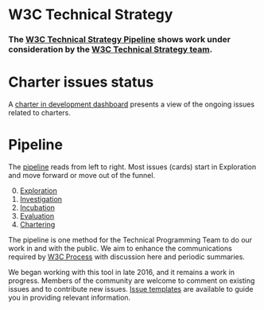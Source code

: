 # W3C Technical Strategy

### The [W3C Technical Strategy Pipeline](https://github.com/orgs/w3c/projects/97/views/1) shows work under consideration by the [W3C Technical Strategy team](https://www.w3.org/staff/strat/). 

# Charter issues status

A [charter in development dashboard](https://www.w3.org/2024/03/charters-in-dev.html) presents a view of the ongoing issues related to charters.

# Pipeline

The [pipeline](https://github.com/orgs/w3c/projects/97/views/1) reads from left to right. Most issues (cards) start in Exploration and move forward or move out of the funnel.

0. [Exploration](https://github.com/w3c/strategy/blob/main/0.Exploration.md)
1. [Investigation](https://github.com/w3c/strategy/blob/main/1.Investigation.md)
1. [Incubation](https://github.com/w3c/strategy/blob/main/2.Incubation.md)
1. [Evaluation](https://github.com/w3c/strategy/blob/main/3.Evaluation.md) 
1. [Chartering](https://github.com/w3c/strategy/blob/main/4.Chartering.md)

The pipeline is one method for the Technical Programming Team to do our work in and with the public.  We aim to enhance the communications required by [W3C Process](https://www.w3.org/policies/process/) with discussion here and periodic summaries.

We began working with this tool in late 2016, and it remains a work in progress. Members of the community are welcome to comment on existing issues and to contribute new issues. [Issue templates](https://github.com/w3c/strategy/issues/new/choose) are available to guide you in providing relevant information.
